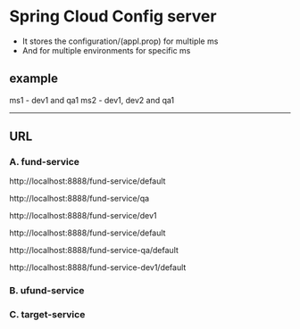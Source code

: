 # Spring Cloud Config server
- It stores the configuration/(appl.prop) for multiple ms
- And for multiple environments for specific ms

## example
ms1 - dev1 and qa1
ms2 - dev1, dev2 and qa1

---
## URL
### A. fund-service
http://localhost:8888/fund-service/default

http://localhost:8888/fund-service/qa

http://localhost:8888/fund-service/dev1

http://localhost:8888/fund-service/default

http://localhost:8888/fund-service-qa/default

http://localhost:8888/fund-service-dev1/default

### B. ufund-service

### C. target-service